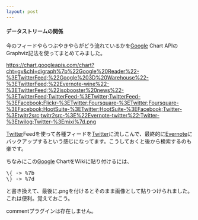 ```yaml
---
layout: post
---
```

<h4>データストリームの関係</h4>
<p>今のフィードやらつぶやきやらがどう流れているかを<a href="http://www.google.co.jp/">Google</a> Chart APIのGraphviz記法を使ってまとめてみました。</p>
<p><a href="https://chart.googleapis.com/chart?cht=gv&chl=digraph%7b%22Google%20Reader%22-%3ETwitterFeed;%22Google%203D%20Warehouse%22-%3ETwitterFeed;%22Evernote-wine%22-%3ETwitterFeed;%22isobooster%20news%22-%3ETwitterFeed;TwitterFeed-%3ETwitter;TwitterFeed-%3EFacebook;Flickr-%3ETwitter;Foursquare-%3ETwitter;Foursquare-%3EFacebook;HootSuite-%3ETwitter;HootSuite-%3EFacebook;Twitter-%3Etwitr2src;twitr2src-%3E%22Evernote-twitter%22;Twitter-%3Etwilog;Twitter-%3Emixi%7d.png">https://chart.googleapis.com/chart?cht=gv&amp;chl=digraph%7b%22Google%20Reader%22-%3ETwitterFeed;%22Google%203D%20Warehouse%22-%3ETwitterFeed;%22Evernote-wine%22-%3ETwitterFeed;%22isobooster%20news%22-%3ETwitterFeed;TwitterFeed-%3ETwitter;TwitterFeed-%3EFacebook;Flickr-%3ETwitter;Foursquare-%3ETwitter;Foursquare-%3EFacebook;HootSuite-%3ETwitter;HootSuite-%3EFacebook;Twitter-%3Etwitr2src;twitr2src-%3E%22Evernote-twitter%22;Twitter-%3Etwilog;Twitter-%3Emixi%7d.png</a></p>
<p><a href="http://www.twitter.com">Twitter</a>Feedを使って各種フィードを<a href="http://www.twitter.com">Twitter</a>に流しこんで、最終的に<a href="http://www.evernote.com/">Evernote</a>にバックアップするという感じになってます。こうしておくと後から検索するのも楽です。</p>
<p>ちなみにこの<a href="http://www.google.co.jp/">Google</a> ChartをWikiに貼り付けるには、</p>
<pre>\{ -&gt; %7b
\} -&gt; %7d
</pre>
<p>と書き換えて、最後に.pngを付けるとそのまま画像として貼りつけられました。これは便利。覚えておこう。</p>
<p><span class="error">commentプラグインは存在しません。</span> </p>
